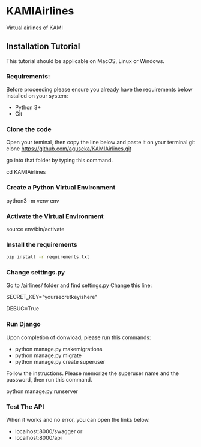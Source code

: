 # KAMIAirlines 
Virtual airlines of KAMI


## Installation Tutorial
This tutorial should be applicable on MacOS, Linux or Windows.

### Requirements:

Before proceeding please ensure you already have the requirements below installed on your system:
- Python 3+
- Git


### Clone the code

Open your teminal, then copy the line below and paste it on your terminal
git clone https://github.com/aguseka/KAMIAirlines.git


go into that folder by typing this command.

cd KAMIAirlines

### Create a Python Virtual Environment

python3 -m venv env

### Activate the Virtual Environment

source env/bin/activate


### Install the requirements

``` bash
pip install -r requirements.txt

```
### Change settings.py

Go to /airlines/ folder and find settings.py
Change this line:

SECRET_KEY="yoursecretkeyishere"

DEBUG=True

###  Run Django

Upon completion of donwload, please run this commands:

- python manage.py makemigrations
- python manage.py migrate
- python manage.py create superuser

Follow the instructions. Please memorize the superuser name and the password, then run this command.

python manage.py runserver 



### Test The API
When it works and no error, you can open the links below.

- localhost:8000/swagger or
- localhost:8000/api

